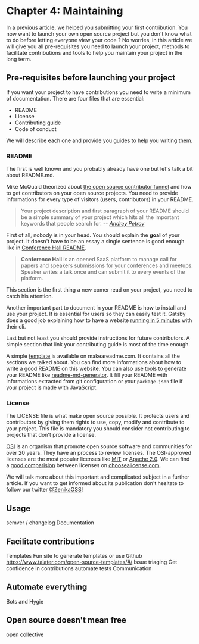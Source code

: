 # Chapter 4: Maintaining

In a [previous article](https://oss.zenika.com/white-paper/getting-started), we helped you submitting your first contribution. You now want to launch your own open source project but you don't know what to do before letting everyone view your code ? No worries, in this article we will give you all pre-requisites you need to launch your project, methods to facilitate contributions and tools to help you maintain your project in the long term.

## Pre-requisites before launching your project

If you want your project to have contributions you need to write a minimum of documentation. There are four files that are essential:

- README
- License
- Contributing guide
- Code of conduct

We will describe each one and provide you guides to help you writing them.

### README

The first is well known and you probably already have one but let's talk a bit about README.md. 

Mike McQuaid theorized about [the open source contributor funnel](https://mikemcquaid.com/2018/08/14/the-open-source-contributor-funnel-why-people-dont-contribute-to-your-open-source-project/) and how to get contributors on your open source projects. You need to provide informations for every type of visitors (users, contributors) in your README.

> Your project description and first paragraph of your README should be a simple summary of your project which hits all the important keywords that people search for.
> -- [<cite>Andrey Petrov</cite>](https://medium.com/code-zen/how-to-maintain-a-successful-open-source-project-aaa2a5437d3a)

First of all, nobody is in your head. You should explain the **goal** of your project. It doesn't have to be an essay a single sentence is good enough like in [Conference Hall README](https://github.com/bpetetot/conference-hall).

> **Conference Hall** is an opened SaaS platform to manage call for papers and speakers submissions for your conferences and meetups. Speaker writes a talk once and can submit it to every events of the platform.

This section is the first thing a new comer read on your project, you need to catch his attention.

Another important part to document in your README is how to install and use your project. It is essential for users so they can easily test it. Gatsby does a good job explaining how to have a website [running in 5 minutes](https://github.com/gatsbyjs/gatsby#-get-up-and-running-in-5-minutes) with their cli. 

Last but not least you should provide instructions for future contributors. A simple section that link your contributing guide is most of the time enough.

A simple [template](https://www.makeareadme.com/#template-1) is available on makeareadme.com. It contains all the sections we talked about. You can find more informations about how to write a good README on this website. You can also use tools to generate your README like [readme-md-generator](https://github.com/kefranabg/readme-md-generator). It fill your README with informations extracted from git configuration or your `package.json` file if your project is made with JavaScript.

### License

The LICENSE file is what make open source possible. It protects users and contributors by giving them rights to use, copy, modify and contribute to your project. This file is mandatory you should consider not contributing to projects that don't provide a license.

[OSI](https://opensource.org/) is an organism that promote open source software and communities for over 20 years. They have an process to review licenses. The OSI-approved licenses are the most popular licenses like [MIT](https://opensource.org/licenses/MIT) or [Apache 2.0](https://opensource.org/licenses/Apache-2.0). We can find a [good comparision](https://choosealicense.com/licenses/) between licenses on [choosealicense.com](https://choosealicense.com/).

We will talk more about this important and complicated subject in a further article. If you want to get informed about its publication don't hesitate to follow our twitter [@ZenikaOSS](https://twitter.com/ZenikaOSS)!

## Usage 

semver / changelog
Documentation

## Facilitate contributions

Templates
Fun site to generate templates or use Github https://www.talater.com/open-source-templates/#/
Issue triaging
Get confidence in contributions automate tests
Communication

## Automate everything

Bots and Hygie

## Open source doesn't mean free

open collective

